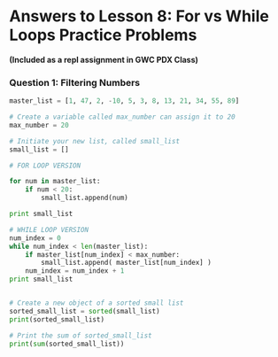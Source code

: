 
# Answers to Lesson 8: For vs While Loops Practice Problems
**(Included as a repl assignment in GWC PDX Class)**

### Question 1: Filtering Numbers

```python
master_list = [1, 47, 2, -10, 5, 3, 8, 13, 21, 34, 55, 89]

# Create a variable called max_number can assign it to 20
max_number = 20

# Initiate your new list, called small_list
small_list = []

# FOR LOOP VERSION

for num in master_list:
	if num < 20:
		small_list.append(num)

print small_list

# WHILE LOOP VERSION
num_index = 0
while num_index < len(master_list):
	if master_list[num_index] < max_number:
		small_list.append( master_list[num_index] )
	num_index = num_index + 1
print small_list


# Create a new object of a sorted small list
sorted_small_list = sorted(small_list)
print(sorted_small_list)

# Print the sum of sorted_small_list
print(sum(sorted_small_list))
```
